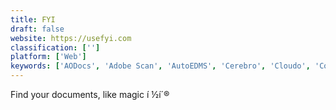 ```yaml
---
title: FYI
draft: false 
website: https://usefyi.com
classification: ['']
platform: ['Web']
keywords: ['AODocs', 'Adobe Scan', 'AutoEDMS', 'Cerebro', 'Cloudo', 'Common Shortcuts', 'Docomotion', 'Find It', 'Findo', 'Google Cloud Search', 'Hook', 'KRYSTAL - Document Management System', 'Nanonets OCR', 'RecFind', 'Slapdash', 'TDSmaker', 'Vaultedge', 'Zoho Docs', 'infoRouter', 'treev']
---
```

Find your documents, like magic í ½í´®